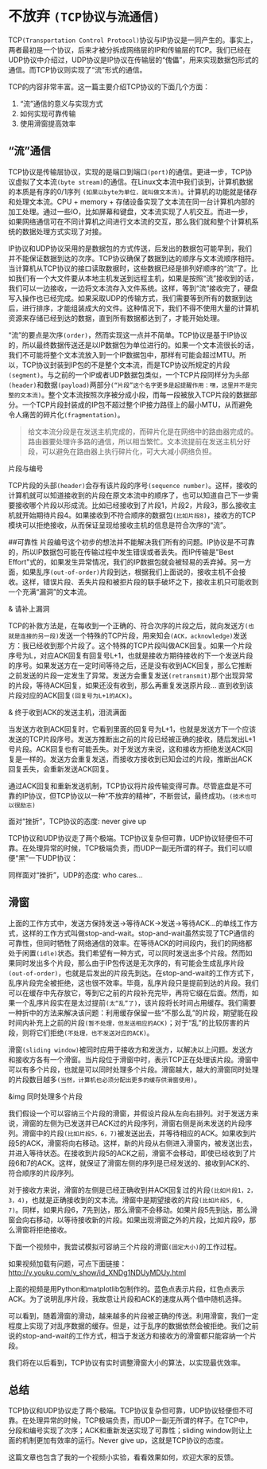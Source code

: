 # 不放弃 `(TCP协议与流通信)`
 

TCP`(Transportation Control Protocol)`协议与IP协议是一同产生的。事实上，两者最初是一个协议，后来才被分拆成网络层的IP和传输层的TCP。我们已经在UDP协议中介绍过，UDP协议是IP协议在传输层的“傀儡”，用来实现数据包形式的通信。而TCP协议则实现了“流”形式的通信。

TCP的内容非常丰富。这一篇主要介绍TCP协议的下面几个方面：

1. “流”通信的意义与实现方式
2. 如何实现可靠传输
3. 使用滑窗提高效率
 
## “流”通信
TCP协议是传输层协议，实现的是端口到端口`(port)`的通信。更进一步，TCP协议虚拟了文本流`(byte stream)`的通信。在Linux文本流中我们谈到，计算机数据的本质是有序的0/1序列
`(如果以byte为单位，就叫做文本流)`。计算机的功能就是储存和处理文本流。CPU + memory + 存储设备实现了文本流在同一台计算机内部的加工处理。通过一些IO，比如屏幕和键盘，文本流实现了人机交互。而进一步，如果网络通信可在不同计算机之间进行文本流的交互，那么我们就和整个计算机系统的数据处理方式实现了对接。

IP协议和UDP协议采用的是数据包的方式传送，后发出的数据包可能早到，我们并不能保证数据到达的次序。TCP协议确保了数据到达的顺序与文本流顺序相符。当计算机从TCP协议的接口读取数据时，这些数据已经是排列好顺序的“流”了。比如我们有一个大文件要从本地主机发送到远程主机，如果是按照“流”接收到的话，我们可以一边接收，一边将文本流存入文件系统。这样，等到“流”接收完了，硬盘写入操作也已经完成。如果采取UDP的传输方式，我们需要等到所有的数据到达后，进行排序，才能组装成大的文件。这种情况下，我们不得不使用大量的计算机资源来存储已经到达的数据，直到所有数据都达到了，才能开始处理。

“流”的要点是次序`(order)`，然而实现这一点并不简单。TCP协议是基于IP协议的，所以最终数据传送还是以IP数据包为单位进行的。如果一个文本流很长的话，我们不可能将整个文本流放入到一个IP数据包中，那样有可能会超过MTU。所以，TCP协议封装到IP包的不是整个文本流，而是TCP协议所规定的片段`(segment)`。与之前的一个IP或者UDP数据包类似，一个TCP片段同样分为头部`(header)`和数据`(payload)`两部分`(“片段”这个名字更多是起提醒作用：嘿，这里并不是完整的文本流)`。整个文本流按照次序被分成小段，而每一段被放入TCP片段的数据部分。一个TCP片段封装成的IP包不超过整个IP接力路径上的最小MTU，从而避免令人痛苦的碎片化`(fragmentation)`。

> 给文本流分段是在发送主机完成的，而碎片化是在网络中的路由器完成的。路由器要处理许多路的通信，所以相当繁忙。文本流提前在发送主机分好段，可以避免在路由器上执行碎片化，可大大减小网络负担。

片段与编号

TCP片段的头部`(header)`会存有该片段的序号`(sequence number)`。这样，接收的计算机就可以知道接收到的片段在原文本流中的顺序了，也可以知道自己下一步需要接收哪个片段以形成流。比如已经接收到了片段1，片段2，片段3，那么接收主机就开始期待片段4。如果接收到不符合顺序的数据包`(比如片段8)`，接收方的TCP模块可以拒绝接收，从而保证呈现给接收主机的信息是符合次序的“流”。
 
##可靠性
片段编号这个初步的想法并不能解决我们所有的问题。IP协议是不可靠的，所以IP数据包可能在传输过程中发生错误或者丢失。而IP传输是"Best
Effort"式的，如果发生异常情况，我们的IP数据包就会被轻易的丢弃掉。另一方面，如果乱序`(out-of-order)`片段到达，根据我们上面说的，接收主机不会接收。这样，错误片段、丢失片段和被拒片段的联手破坏之下，接收主机只可能收到一个充满“漏洞”的文本流。

& 请补上漏洞

TCP的补救方法是，在每收到一个正确的、符合次序的片段之后，就向发送方`(也就是连接的另一段)`发送一个特殊的TCP片段，用来知会`(ACK，acknowledge)`发送方：我已经收到那个片段了。这个特殊的TCP片段叫做ACK回复。如果一个片段序号为L，对应ACK回复有回复号L+1，也就是接收方期待接收的下一个发送片段的序号。如果发送方在一定时间等待之后，还是没有收到ACK回复，那么它推断之前发送的片段一定发生了异常。发送方会重复发送`(retransmit)`那个出现异常的片段，等待ACK回复，如果还没有收到，那么再重复发送原片段...
直到收到该片段对应的ACK回复`(回复号为L+1的ACK)`。

& 终于收到ACK的发送主机，泪流满面

当发送方收到ACK回复时，它看到里面的回复号为L+1，也就是发送方下一个应该发送的TCP片段序号。发送方推断出之前的片段已经被正确的接收，随后发出L+1号片段。ACK回复也有可能丢失。对于发送方来说，这和接收方拒绝发送ACK回复是一样的。发送方会重复发送，而接收方接收到已知会过的片段，推断出ACK回复丢失，会重新发送ACK回复。

通过ACK回复和重新发送机制，TCP协议将片段传输变得可靠。尽管底盘是不可靠的IP协议，但TCP协议以一种“不放弃的精神”，不断尝试，最终成功。`(技术也可以很励志)`

面对“挫折”，TCP协议的态度: never give up

TCP协议和UDP协议走了两个极端。TCP协议复杂但可靠，UDP协议轻便但不可靠。在处理异常的时候，TCP极端负责，而UDP一副无所谓的样子。我们可以顺便“黑”一下UDP协议：

同样面对“挫折”，UDP的态度: who cares...
 
## 滑窗
上面的工作方式中，发送方保持发送->等待ACK->发送->等待ACK...的单线工作方式，这样的工作方式叫做stop-and-wait。stop-and-wait虽然实现了TCP通信的可靠性，但同时牺牲了网络通信的效率。在等待ACK的时间段内，我们的网络都处于闲置`(idle)`状态。我们希望有一种方式，可以同时发送出多个片段。然而如果同时发出多个片段，那么由于IP包传送是无次序的，有可能会生成乱序片段`(out-of-order)`，也就是后发出的片段先到达。在stop-and-wait的工作方式下，乱序片段完全被拒绝，这也很不效率。毕竟，乱序片段只是提前到达的片段。我们可以在缓存中先存放它，等到它之前的片段补充完毕，再将它缀在后面。然而，如果一个乱序片段实在是太过提前`(太“乱”了)`，该片段将长时间占用缓存。我们需要一种折中的方法来解决该问题：利用缓存保留一些“不那么乱”的片段，期望能在段时间内补充上之前的片段`(暂不处理，但发送相应的ACK)`；对于“乱”的比较厉害的片段，则将它们拒绝`(不处理，也不发送对应的ACK)`。

滑窗`(sliding window)`被同时应用于接收方和发送方，以解决以上问题。发送方和接收方各有一个滑窗。当片段位于滑窗中时，表示TCP正在处理该片段。滑窗中可以有多个片段，也就是可以同时处理多个片段。滑窗越大，越大的滑窗同时处理的片段数目越多`(当然，计算机也必须分配出更多的缓存供滑窗使用)`。

&img 同时处理多个片段

我们假设一个可以容纳三个片段的滑窗，并假设片段从左向右排列。对于发送方来说，滑窗的左侧为已发送并已ACK过的片段序列，滑窗右侧是尚未发送的片段序列。滑窗中的片段`(比如片段5，6，7)`被发送出去，并等待相应的ACK。如果收到片段5的ACK，滑窗将向右移动。这样，新的片段从右侧进入滑窗内，被发送出去，并进入等待状态。在接收到片段5的ACK之前，滑窗不会移动，即使已经收到了片段6和7的ACK。这样，就保证了滑窗左侧的序列是已经发送的、接收到ACK的、符合顺序的片段序列。

对于接收方来说，滑窗的左侧是已经正确收到并ACK回复过的片段`(比如片段1，2，3，4)`，也就是正确接收到的文本流。滑窗中是期望接收的片段`(比如片段5, 6, 7)`。同样，如果片段6，7先到达，那么滑窗不会移动。如果片段5先到达，那么滑窗会向右移动，以等待接收新的片段。如果出现滑窗之外的片段，比如片段9，那么滑窗将拒绝接收。

下面一个视频中，我尝试模拟可容纳三个片段的滑窗`(固定大小)`的工作过程。

如果视频加载有问题，可点下面链接： http://v.youku.com/v_show/id_XNDg1NDUyMDUy.html

上面的视频是用Python和matplotlib包制作的。蓝色点表示片段，红色点表示ACK。为了说明乱序片段，我故意让片段和ACK的速度从两个值中随机选择。

可以看到，随着滑窗的滑动，越来越多的片段被正确的传送。利用滑窗，我们一定程度上实现了对乱序数据的缓存。但是，过于乱序的数据依然会被拒绝。我们之前说的stop-and-wait的工作方式，相当于发送方和接收方的滑窗都只能容纳一个片段。

我们将在以后看到，TCP协议有实时调整滑窗大小的算法，以实现最优效率。

## 总结
TCP协议和UDP协议走了两个极端。TCP协议复杂但可靠，UDP协议轻便但不可靠。在处理异常的时候，TCP极端负责，而UDP一副无所谓的样子。在TCP中，分段和编号实现了次序；ACK和重新发送实现了可靠性；sliding
window则让上面的机制更加有效率的运行。Never give up，这就是TCP协议的态度。

这篇文章也包含了我的一个视频小实验，看看效果如何，欢迎大家的反馈。
